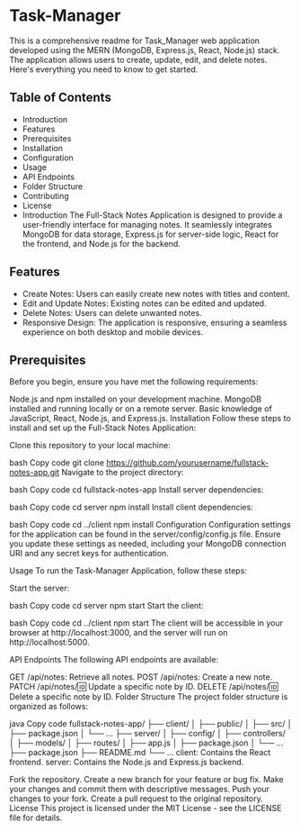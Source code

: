 # Task-Manager

This is a comprehensive readme for Task_Manager web application developed using the MERN (MongoDB, Express.js, React, Node.js) stack. The application allows users to create, update, edit, and delete notes. Here's everything you need to know to get started.

## Table of Contents
- Introduction
- Features
- Prerequisites
- Installation
- Configuration
- Usage
- API Endpoints
- Folder Structure
- Contributing
- License
- Introduction
The Full-Stack Notes Application is designed to provide a user-friendly interface for managing notes. It seamlessly integrates MongoDB for data storage, Express.js for server-side logic, React for the frontend, and Node.js for the backend.

## Features

- Create Notes: Users can easily create new notes with titles and content.
- Edit and Update Notes: Existing notes can be edited and updated.
- Delete Notes: Users can delete unwanted notes.
- Responsive Design: The application is responsive, ensuring a seamless experience on both desktop and mobile devices.

## Prerequisites
Before you begin, ensure you have met the following requirements:

Node.js and npm installed on your development machine.
MongoDB installed and running locally or on a remote server.
Basic knowledge of JavaScript, React, Node.js, and Express.js.
Installation
Follow these steps to install and set up the Full-Stack Notes Application:

 Clone this repository to your local machine:

bash
Copy code
git clone https://github.com/yourusername/fullstack-notes-app.git
Navigate to the project directory:

bash
Copy code
cd fullstack-notes-app
Install server dependencies:

bash
Copy code
cd server
npm install
Install client dependencies:

bash
Copy code
cd ../client
npm install
Configuration
Configuration settings for the application can be found in the server/config/config.js file. Ensure you update these settings as needed, including your MongoDB connection URI and any secret keys for authentication.

Usage
To run the Task-Manager Application, follow these steps:

Start the server:

bash
Copy code
cd server
npm start
Start the client:

bash
Copy code
cd ../client
npm start
The client will be accessible in your browser at http://localhost:3000, and the server will run on http://localhost:5000.

API Endpoints
The following API endpoints are available:

GET /api/notes: Retrieve all notes.
POST /api/notes: Create a new note.  
PATCH /api/notes/:id: Update a specific note by ID.
DELETE /api/notes/:id: Delete a specific note by ID.
Folder Structure
The project folder structure is organized as follows:

java
Copy code
fullstack-notes-app/
  ├── client/
  │   ├── public/
  │   ├── src/
  │   ├── package.json
  │   └── ...
  ├── server/
  │   ├── config/
  │   ├── controllers/
  │   ├── models/
  │   ├── routes/
  │   ├── app.js
  │   ├── package.json
  │   └── ...
  ├── package.json
  ├── README.md
  └── ...
client: Contains the React frontend.
server: Contains the Node.js and Express.js backend.

Fork the repository.
Create a new branch for your feature or bug fix.
Make your changes and commit them with descriptive messages.
Push your changes to your fork.
Create a pull request to the original repository.
License
This project is licensed under the MIT License - see the LICENSE file for details.

